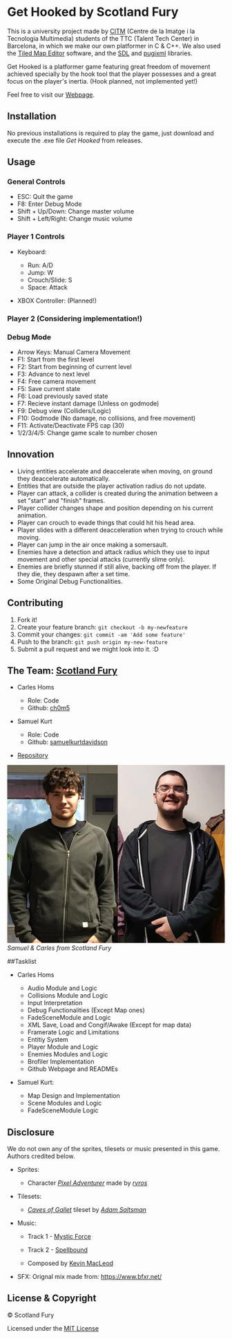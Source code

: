 # Get Hooked by Scotland Fury
This is a university project made by [CITM](https://www.citm.upc.edu/ing/) (Centre de la Imatge i la Tecnologia Multimedia) students of the TTC (Talent Tech Center) in Barcelona, in which we make our own platformer in C & C++. We also used the [Tiled Map Editor](https://www.mapeditor.org/) software, and the [SDL](https://www.libsdl.org/) and [pugixml](https://pugixml.org/) libraries.

Get Hooked is a platformer game featuring great freedom of movement achieved specially by the hook tool that the player possesses and a great focus on the player's inertia. (Hook planned, not implemented yet!)

Feel free to visit our [Webpage](https://scotland-fury.github.io/Hook_Platformer/).

## Installation
No previous installations is required to play the game, just download and execute the .exe file *Get Hooked* from releases.

## Usage
### General Controls
* ESC: Quit the game
* F8: Enter Debug Mode
* Shift + Up/Down: Change master volume
* Shift + Left/Right: Change music volume

### Player 1 Controls
* Keyboard:
	* Run: A/D
	* Jump: W
	* Crouch/Slide: S
	* Space: Attack
	
* XBOX Controller: (Planned!)

### Player 2 (Considering implementation!)

### Debug Mode
* Arrow Keys: Manual Camera Movement
* F1: Start from the first level
* F2: Start from beginning of current level
* F3: Advance to next level
* F4: Free camera movement
* F5: Save current state
* F6: Load previously saved state
* F7: Recieve instant damage (Unless on godmode)
* F9: Debug view (Colliders/Logic)
* F10: Godmode (No damage, no collisions, and free movement)
* F11: Activate/Deactivate FPS cap (30)
* 1/2/3/4/5: Change game scale to number chosen

## Innovation
* Living entities accelerate and deaccelerate when moving, on ground they deaccelerate automatically.
* Entities that are outside the player activation radius do not update.
* Player can attack, a collider is created during the animation between a set "start" and "finish" frames.
* Player collider changes shape and position depending on his current animation.
* Player can crouch to evade things that could hit his head area.
* Player slides with a different deacceleration when trying to crouch while moving.
* Player can jump in the air once making a somersault.
* Enemies have a detection and attack radius which they use to input movement and other special attacks (currently slime only).
* Enemies are briefly stunned if still alive, backing off from the player. If they die, they despawn after a set time.
* Some Original Debug Functionalities.

## Contributing
1. Fork it!
2. Create your feature branch: `git checkout -b my-newfeature`
3. Commit your changes: `git commit -am 'Add some
feature'`
4. Push to the branch: `git push origin my-new-feature`
5. Submit a pull request and we might look into it. :D

## The Team: [Scotland Fury](https://github.com/Scotland-Fury)
* Carles Homs 
  * Role: Code
  * Github: [ch0m5](https://github.com/ch0m5)

* Samuel Kurt
  * Role: Code
  * Github: [samuelkurtdavidson](https://github.com/samuelkurtdavidson)

* [Repository](https://github.com/Scotland-Fury/Hook_Platformer)

![Team Photo](https://raw.githubusercontent.com/Scotland-Fury/Hook_Platformer/master/Wiki%20Material/Team_Photo.png)
*Samuel & Carles from Scotland Fury*

##Tasklist
* Carles Homs
	* Audio Module and Logic
	* Collisions Module and Logic
	* Input Interpretation
	* Debug Functionalities (Except Map ones)
	* FadeSceneModule and Logic
	* XML Save, Load and Congif/Awake (Except for map data)
	* Framerate Logic and Limitations
	* Entitiy System
	* Player Module and Logic
	* Enemies Modules and Logic
	* Brofiler Implementation
	* Github Webpage and READMEs

* Samuel Kurt:
	* Map Design and Implementation
	* Scene Modules and Logic
	* FadeSceneModule Logic

## Disclosure
We do not own any of the sprites, tilesets or music presented in this game. Authors credited below.

* Sprites:
	* Character [*Pixel Adventurer*](https://rvros.itch.io/animated-pixel-hero) made by [*rvros*](https://rvros.itch.io/)

* Tilesets:
	* [*Caves of Gallet*](https://adamatomic.itch.io/caves-of-gallet) tileset by [*Adam Saltsman*](https://adamatomic.itch.io/) 

* Music: 
	* Track 1 - [Mystic Force](https://www.youtube.com/watch?v=pfryxqYSHqA&feature=youtu.be)
	* Track 2 - [Spellbound](https://www.youtube.com/watch?v=FXDThZaMO4c&feature=youtu.be)

	* Composed by [Kevin MacLeod](https://www.youtube.com/channel/UCSZXFhRIx6b0dFX3xS8L1yQ)

* SFX: Orignal mix made from: https://www.bfxr.net/

## License & Copyright 

© Scotland Fury

Licensed under the [MIT License](LICENSE)
